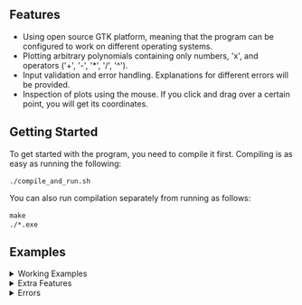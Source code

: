 ## Features

* Using open source GTK platform, meaning that the program can be configured to work on different operating systems.
* Plotting arbitrary polynomials containing only numbers, 'x', and operators ('+', '-', '*', '/', '^').
* Input validation and error handling. Explanations for different errors will be provided.
* Inspection of plots using the mouse. If you click and drag over a certain point, you will get its coordinates.

## Getting Started

To get started with the program, you need to compile it first. Compiling is as easy as running the following:

```shell
./compile_and_run.sh
```

You can also run compilation separately from running as follows:

```shell
make
./*.exe
```

## Examples

<details><summary>Working Examples</summary>
<p>

  ![Working Example 1](media/Working_Example1.gif)

  ![Working Example 2](media/Working_Example2.gif)

</p>
</details>

<details><summary>Extra Features</summary>
<p>

  ![Extra Features 1](media/Extra_Features1.gif)

  ![Extra Features 2](media/Extra_Features2.gif)

</p>
</details>

<details><summary>Errors</summary>
<p>

  ![Errors 1](media/Errors1.gif)

  ![Errors 2](media/Errors2.gif)

</p>
</details>
